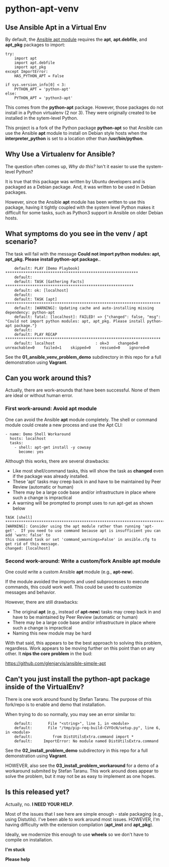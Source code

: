 # python-apt-venv

## Use Ansible Apt in a Virtual Env

By default, the [Ansible apt
module](https://docs.ansible.com/ansible/latest/modules/apt_module.html)
requires the **apt**, **apt.debfile**, and **apt_pkg** packages to import:

```HAS_PYTHON_APT = True
try:
    import apt
    import apt.debfile
    import apt_pkg
except ImportError:
    HAS_PYTHON_APT = False

if sys.version_info[0] < 3:
    PYTHON_APT = 'python-apt'
else:
    PYTHON_APT = 'python3-apt'
```
    
This comes from the **python-apt** package. However, those packages do not
install in a Python virtualenv (2 nor 3). They were originally created to be
installed in the sytem-level Python.

This project is a fork of the Python package **python-apt** so that Ansible can
use the Ansible **apt** module to install on Debian style hosts when the
**interpreter_python** is set to a location other than **/usr/bin/python**.

## Why Use a Virtualenv for Ansible?

The question often comes up, *Why do this?* Isn't it easier to use the
system-level Python? 

It is true that this package was written by Ubuntu developers and is packaged
as a Debian package. And, it was written to be used in Debian packages.

However, since the Ansible **apt** module has been written to use this package,
having it tightly coupled with the system level Python makes it difficult for
some tasks, such as Python3 support in Ansible on older Debian hosts.

## What symptoms do you see in the venv / apt scenario?

The task will fail with the message **Could not import python modules: apt,
apt_pkg. Please install python-apt package.**.

```
    default: PLAY [Demo Playbook] ***********************************************************
    default:
    default: TASK [Gathering Facts] *********************************************************
    default: ok: [localhost]
    default:
    default: TASK [apt] *********************************************************************
    default: [WARNING]: Updating cache and auto-installing missing dependency: python-apt
    default: fatal: [localhost]: FAILED! => {"changed": false, "msg": "Could not import python modules: apt, apt_pkg. Please install python-apt package."}
    default:
    default: PLAY RECAP *********************************************************************
    default: localhost                  : ok=3    changed=0    unreachable=0    failed=1    skipped=0    rescued=0    ignored=0
```

See the **01_ansible_venv_problem_demo** subdirectory in this repo for a full
demonstration using **Vagrant**.

## Can you work around this?

Actually, there are work-arounds that have been successful. None of them are
ideal or without human error.


### First work-around: Avoid apt module

One can avoid the Ansible **apt** module completely. The shell or command
module could create a new process and use the Apt CLI:

```
- name: Demo Shell Workaround
  hosts: localhost
  tasks:
    - shell: apt-get install -y cowsay
      become: yes
```

Although this works, there are several drawbacks:

* Like most shell/command tasks, this will show the task as **changed** even if the package was already installed.
* These 'apt' tasks may creep back in and have to be maintained by Peer Review (automatic or human)
* There may be a large code base and/or infrastructure in place where such a change is impractical
* A warning will be prompted to prompt uses to run apt-get as shown below

```
TASK [shell] ************************************************************************************************************************************************
[WARNING]: Consider using the apt module rather than running 'apt-get'.  If you need to use command because apt is insufficient you can add 'warn: false' to
this command task or set 'command_warnings=False' in ansible.cfg to get rid of this message.
changed: [localhost]
```


### Second work-around: Write a custom/fork Ansible apt module

One could write a custom Ansible **apt** module (e.g., **apt-new**). 

If the module avoided the imports and used subprocesses to execute commands,
this could work well. This could be used to customize messages and behavior.

However, there are still drawbacks:

* The original **apt** (e.g., instead of **apt-new**) tasks may creep back in and have to be maintained by Peer Review (automatic or human)
* There may be a large code base and/or infrastructure in place where such a change is impractical
* Naming this new module may be hard

With that said, this appears to be the best approach to solving this problem,
regardless. Work appears to be moving further on this point than on any other.
It **nips the core problem** in the bud:

https://github.com/glenjarvis/ansible-simple-apt


## Can't you just install the python-apt package inside of the VirtualEnv?

There is one work around found by Stefan Taranu. The purpose of this fork/repo
is to enable and demo that installation.

When trying to do so normally, you may see an error similar to:

```
    default:       File "<string>", line 1, in <module>
    default:       File "/tmp/pip-req-build-CVYOcN/setup.py", line 6, in <module>
    default:         from DistUtilsExtra.command import *
    default:     ImportError: No module named DistUtilsExtra.command
```

See the **02_install_problem_demo** subdirectory in this repo for a full
demonstration using **Vagrant**.

HOWEVER, also see the **03_install_problem_workaround** for a demo of a workaround submited
by Stefan Taranu. This work around does appear to solve the problem, but it may
not be as easy to implement as one hopes.


## Is this released yet?

Actually, no. **I NEED YOUR HELP**. 

Most of the issues that I see here are simple enough - stale packaging (e.g.,
using Distutils). I've been able to work around most issues. HOWEVER, I'm
having difficulty with the extension compilation (**apt_inst** and
**apt_pkg**).

Ideally, we modernize this enough to use **wheels** so we don't have to compile
on installation. 

**I'm stuck**

**Please help**
